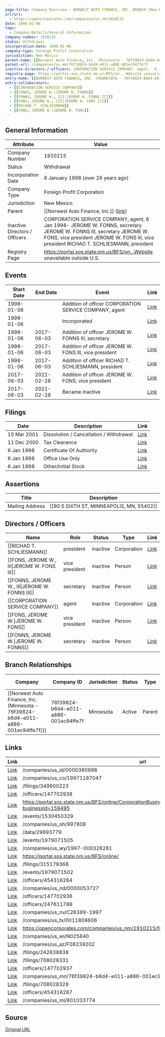 ```yaml
---
page-title: Company Overview - NORWEST AUTO FINANCE, INC. BRANCH (New Mexico - 1910215)
url/uri:
  - https://opencorporates.com/companies/us_nm/1910215
date: 1998-01-06
tags:
  - Company-Details/General-Information
company-number: 1910215
status: Withdrawal
incorporation-date: 1998-01-06
company-type: Foreign Profit Corporation
jurisdiction: New Mexico
parent-name: [[Norwest Auto Finance, Inc. (Minnesota - 76f39824-b6d4-e011-a886-001ec94ffe7f)]]
parent-url: /companies/us_mn/76f39824-b6d4-e011-a886-001ec94ffe7f
inactive-directors-/-officers: CORPORATION SERVICE COMPANY, agent,  6 Jan 1998- JEROME W. FONNS, secretary JEROME W. FONNS III, secretary JEROME W. FONS, vice president JEROME W. FONS III, vice president RICHAD T. SCHLIESMANN, president
registry-page: https://portal.sos.state.nm.us/BFS/on...Website unavailable outside U.S.
entry-home: [[NORWEST AUTO FINANCE, INC. (MINNESOTA - 76F39824-B6D4-E011-A886-001EC94FFE7F)]]
entry-collaborators:
  - [[CORPORATION SERVICE COMPANY]]
  - [[FONNS, JEROME W.|JEROME W. FONNS]]
  - [[FONNS, JEROME W., III|JEROME W. FONNS III]]
  - [[FONS, JEROME W., III|JEROME W. FONS III]]
  - [[RICHAD T. SCHLIESMANN]]
  - [[FONS, JEROME W.|JEROME W. FONS]]
---
```


## General Information
| Attribute          | Value                                       |
|--------------------|---------------------------------------------|
| Company Number     | 1910215                                     |
| Status             | Withdrawal                                  |
| Incorporation Date | 6 January 1998 (over 26 years ago)          |
| Company Type       | Foreign Profit Corporation                  |
| Jurisdiction       | New Mexico                                  |
| Parent             | [[Norwest Auto Finance, Inc.]] ([link](/companies/us_mn/76f39824-b6d4-e011-a886-001ec94ffe7f)) |
| Inactive Directors / Officers | CORPORATION SERVICE COMPANY, agent,  6 Jan 1998- JEROME W. FONNS, secretary JEROME W. FONNS III, secretary JEROME W. FONS, vice president JEROME W. FONS III, vice president RICHAD T. SCHLIESMANN, president |
| Registry Page      | https://portal.sos.state.nm.us/BFS/on...Website unavailable outside U.S. |

## Events

| Start Date | End Date   | Event                                                   | Link |
|------------|------------|-------------------------------------------------------|------|
| 1998-01-06 |            | Addition of officer CORPORATION SERVICE COMPANY, agent  | [Link](https://opencorporates.com/events/1530450485) |
| 1998-01-06 |            | Incorporated                                            | [Link](https://opencorporates.com/events/411070805) |
| 1998-01-06 | 2017-06-03 | Addition of officer JEROME W. FONNS III, secretary      | [Link](https://opencorporates.com/events/1530450329) |
| 1998-01-06 | 2017-06-03 | Addition of officer JEROME W. FONS III, vice president  | [Link](https://opencorporates.com/events/1530450194) |
| 1998-01-06 | 2017-06-03 | Addition of officer RICHAD T. SCHLIESMANN, president    | [Link](https://opencorporates.com/events/1530449954) |
| 2017-06-03 | 2021-02-28 | Addition of officer JEROME W. FONS, vice president      | [Link](https://opencorporates.com/events/1979071505) |
| 2017-06-03 | 2021-02-28 | Became inactive                                         | [Link](https://opencorporates.com/events/1979071502) |

## Filings
| Date        | Description                    | Link |
|-------------|--------------------------------|-------|
| 15 Mar 2001 | Dissolution / Cancellation / Withdrawal | [Link](https://opencorporates.com/filings/315179368) |
| 11 Dec 2000 | Tax Clearance                  | [Link](https://opencorporates.com/filings/242838838) |
| 6 Jan 1998  | Certificate Of Authority       | [Link](https://opencorporates.com/filings/708028331) |
| 6 Jan 1998  | Office Use Only                | [Link](https://opencorporates.com/filings/708028328) |
| 6 Jan 1998  | Other/Initial Stock            | [Link](https://opencorporates.com/filings/349900223) |

## Assertions
| Title               | Description                                             |
|---------------------|---------------------------------------------------------|
| Mailing Address     | [[90 S SIXTH ST, MINNEAPOLIS, MN, 55402]]               |

## Directors / Officers
| Name                 | Role            | Status     | Type        | Link |
|----------------------|-----------------|------------|-------------|------|
| [[RICHAD T. SCHLIESMANN]] | president       | inactive   | Corporation | [Link](https://opencorporates.com/officers/147702936) |
| [[FONS, JEROME W., III\|JEROME W. FONS III]] | vice president  | inactive   | Person      | [Link](https://opencorporates.com/officers/147702937) |
| [[FONNS, JEROME W., III\|JEROME W. FONNS III]] | secretary       | inactive   | Person      | [Link](https://opencorporates.com/officers/147702938) |
| [[CORPORATION SERVICE COMPANY]] | agent           | inactive   | Corporation | [Link](https://opencorporates.com/officers/247611786) |
| [[FONS, JEROME W.\|JEROME W. FONS]] | vice president  | inactive   | Person      | [Link](https://opencorporates.com/officers/454316264) |
| [[FONNS, JEROME W.\|JEROME W. FONNS]] | secretary       | inactive   | Person      | [Link](https://opencorporates.com/officers/454316267) |

## Branch Relationships
| Company                       | Company ID            | Jurisdiction         | Status   | Type       | Link                                | Start Date   | End Date     | Statement Link                      |
|--------------------------------|----------------------|----------------------|----------|------------|-------------------------------------|--------------|--------------|-------------------------------------|
| [[Norwest Auto Finance, Inc. (Minnesota - 76f39824-b6d4-e011-a886-001ec94ffe7f)]] | 76f39824-b6d4-e011-a886-001ec94ffe7f | Minnesota            | Active   | Parent     | [Link](https://opencorporates.com/companies/us_mn/76f39824-b6d4-e011-a886-001ec94ffe7f) | 31 Oct 1997  | N/A          | [Statement](https://opencorporates.com/statements/80372002) |

## Links
| Link   | url                            
|--------|--------------------------------|
| [Link](/companies/us_id/0000380998) |/companies/us_id/0000380998   |
| [Link](/companies/us_co/19971187047) |/companies/us_co/19971187047  |
| [Link](/filings/349900223) |/filings/349900223            |
| [Link](/officers/147702938) |/officers/147702938           |
| [Link](https://portal.sos.state.nm.us/BFS/online/CorporationBusinessSearch/CorporationBusinessInformation?businessId=159495) |https://portal.sos.state.nm.us/BFS/online/CorporationBusinessSearch/CorporationBusinessInformation?businessId=159495|
| [Link](/events/1530450329) |/events/1530450329            |
| [Link](/companies/us_oh/997808) |/companies/us_oh/997808       |
| [Link](/data/29693779) |/data/29693779                |
| [Link](/events/1979071505) |/events/1979071505            |
| [Link](/companies/us_wy/1997-000328281) |/companies/us_wy/1997-000328281|
| [Link](https://portal.sos.state.nm.us/BFS/online/) |https://portal.sos.state.nm.us/BFS/online/|
| [Link](/filings/315179368) |/filings/315179368            |
| [Link](/events/1979071502) |/events/1979071502            |
| [Link](/officers/454316264) |/officers/454316264           |
| [Link](/companies/us_nd/0000053727) |/companies/us_nd/0000053727   |
| [Link](/officers/147702936) |/officers/147702936           |
| [Link](/officers/247611786) |/officers/247611786           |
| [Link](/companies/us_nv/C26389-1997) |/companies/us_nv/C26389-1997  |
| [Link](/companies/us_tx/0011808606) |/companies/us_tx/0011808606   |
| [Link](https://opencorporates.com/companies/us_nm/1910215/filings) |https://opencorporates.com/companies/us_nm/1910215/filings|
| [Link](/companies/us_wi/N025840) |/companies/us_wi/N025840      |
| [Link](/companies/us_az/F08239202) |/companies/us_az/F08239202    |
| [Link](/filings/242838838) |/filings/242838838            |
| [Link](/filings/708028331) |/filings/708028331            |
| [Link](/officers/147702937) |/officers/147702937           |
| [Link](/companies/us_mn/76f39824-b6d4-e011-a886-001ec94ffe7f) |/companies/us_mn/76f39824-b6d4-e011-a886-001ec94ffe7f|
| [Link](/filings/708028328) |/filings/708028328            |
| [Link](/officers/454316267) |/officers/454316267           |
| [Link](/companies/us_mi/801033774) |/companies/us_mi/801033774    |

## Source
[Original URL](https://opencorporates.com/companies/us_nm/1910215)
